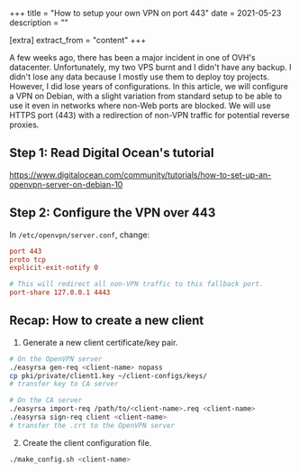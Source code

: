 +++
title = "How to setup your own VPN on port 443"
date = 2021-05-23
description = ""

[extra]
extract_from = "content"
+++

A few weeks ago, there has been a major incident in one of OVH's datacenter.
Unfortunately, my two VPS burnt and I didn't have any backup. I didn't lose any
data because I mostly use them to deploy toy projects. However, I did lose years
of configurations. In this article, we will configure a VPN on Debian, with a
slight variation from standard setup to be able to use it even in networks where
non-Web ports are blocked. We will use HTTPS port (443) with a redirection of
non-VPN traffic for potential reverse proxies.

## Step 1: Read Digital Ocean's tutorial

<https://www.digitalocean.com/community/tutorials/how-to-set-up-an-openvpn-server-on-debian-10>

## Step 2: Configure the VPN over 443

In `/etc/openvpn/server.conf`, change:

```ini
port 443
proto tcp
explicit-exit-notify 0

# This will redirect all non-VPN traffic to this fallback port.
port-share 127.0.0.1 4443
```

## Recap: How to create a new client

1. Generate a new client certificate/key pair.

```bash
# On the OpenVPN server
./easyrsa gen-req <client-name> nopass
cp pki/private/client1.key ~/client-configs/keys/
# transfer key to CA server

# On the CA server
./easyrsa import-req /path/to/<client-name>.req <client-name>
./easyrsa sign-req client <client-name>
# transfer the .crt to the OpenVPN server
```

2. Create the client configuration file.

```bash
./make_config.sh <client-name>
```
